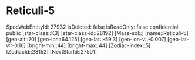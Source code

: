﻿---
location: [-59.3,64.125,70]
type: Station
tags:
- astro/Star

---

# Reticuli-5

SpocWebEntityId: 27932
isDeleted: false
isReadOnly: false
confidential: public
[star-class::K3]
[star-class-id::28192]
[Mass-sol::]
[name::Reticuli-5]
[geo-alt::70]
[geo-lon::64.125]
[geo-lat::-59.3]
[geo-lon-v::-0.007]
[geo-lat-v::-0.16]
[bright-min::44]
[bright-max::44]
[Zodiac-index::5]
[ZodiacId::28152]
[NextStarId::27501]

